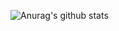 ![Anurag's github stats](https://github-readme-stats.vercel.app/api?username=comet-z&show_icons=true&theme=midnight-purple)
